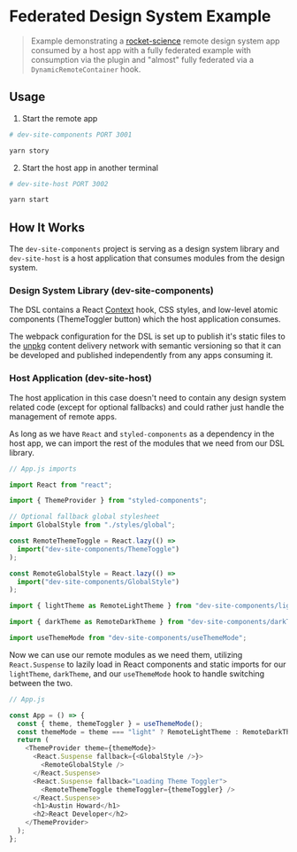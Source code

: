 # Federated Design System Example

> Example demonstrating a [rocket-science](https://github.com/rocket-science-core/rocket-science) remote design system app consumed by a host app with a fully federated example with consumption via the plugin and "almost" fully federated via a `DynamicRemoteContainer` hook.

## Usage

1. Start the remote app

```bash
# dev-site-components PORT 3001

yarn story
```

2. Start the host app in another terminal

```bash
# dev-site-host PORT 3002

yarn start
```

## How It Works

The `dev-site-components` project is serving as a design system library and `dev-site-host` is a host application that consumes modules from the design system.

### Design System Library (dev-site-components)

The DSL contains a React [Context](https://reactjs.org/docs/context.html) hook, CSS styles, and low-level atomic components (ThemeToggler button) which the host application consumes.

The webpack configuration for the DSL is set up to publish it's static files to the [unpkg](https://unpkg.com/) content delivery network with semantic versioning so that it can be developed and published independently from any apps consuming it.

### Host Application (dev-site-host)

The host application in this case doesn't need to contain any design system related code (except for optional fallbacks) and could rather just handle the management of remote apps.

As long as we have `React` and `styled-components` as a dependency in the host app, we can import the rest of the modules that we need from our DSL library.

```js
// App.js imports

import React from "react";

import { ThemeProvider } from "styled-components";

// Optional fallback global stylesheet
import GlobalStyle from "./styles/global";

const RemoteThemeToggle = React.lazy(() =>
  import("dev-site-components/ThemeToggle")
);

const RemoteGlobalStyle = React.lazy(() =>
  import("dev-site-components/GlobalStyle")
);

import { lightTheme as RemoteLightTheme } from "dev-site-components/lightTheme";

import { darkTheme as RemoteDarkTheme } from "dev-site-components/darkTheme";

import useThemeMode from "dev-site-components/useThemeMode";
```

Now we can use our remote modules as we need them, utilizing `React.Suspense` to lazily load in React components and static imports for our `lightTheme`, `darkTheme`, and our `useThemeMode` hook to handle switching between the two.

```js
// App.js

const App = () => {
  const { theme, themeToggler } = useThemeMode();
  const themeMode = theme === "light" ? RemoteLightTheme : RemoteDarkTheme;
  return (
    <ThemeProvider theme={themeMode}>
      <React.Suspense fallback={<GlobalStyle />}>
        <RemoteGlobalStyle />
      </React.Suspense>
      <React.Suspense fallback="Loading Theme Toggler">
        <RemoteThemeToggle themeToggler={themeToggler} />
      </React.Suspense>
      <h1>Austin Howard</h1>
      <h2>React Developer</h2>
    </ThemeProvider>
  );
};
```
